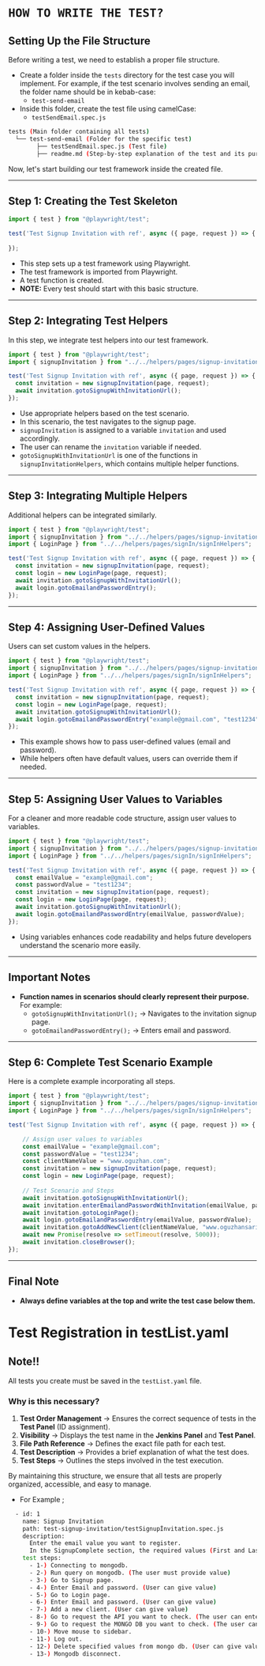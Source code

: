 # `HOW TO WRITE THE TEST?`

## Setting Up the File Structure

Before writing a test, we need to establish a proper file structure.

- Create a folder inside the `tests` directory for the test case you will implement. For example, if the test scenario involves sending an email, the folder name should be in kebab-case:
    - `test-send-email`
- Inside this folder, create the test file using camelCase:
    - `testSendEmail.spec.js`

```bash
tests (Main folder containing all tests)
  └── test-send-email (Folder for the specific test)
        ├── testSendEmail.spec.js (Test file)
        ├── readme.md (Step-by-step explanation of the test and its purpose)
```

Now, let's start building our test framework inside the created file.

---

## Step 1: Creating the Test Skeleton

```js
import { test } from "@playwright/test";

test('Test Signup Invitation with ref', async ({ page, request }) => {
    
});
```

- This step sets up a test framework using Playwright.
- The test framework is imported from Playwright.
- A test function is created.
- **NOTE:** Every test should start with this basic structure.

---

## Step 2: Integrating Test Helpers

In this step, we integrate test helpers into our test framework.

```js
import { test } from "@playwright/test";
import { signupInvitation } from "../../helpers/pages/signup-invitation/signupInvitationHelpers";

test('Test Signup Invitation with ref', async ({ page, request }) => {
  const invitation = new signupInvitation(page, request);
  await invitation.gotoSignupWithInvitationUrl();
});
```

- Use appropriate helpers based on the test scenario.
- In this scenario, the test navigates to the signup page.
- `signupInvitation` is assigned to a variable `invitation` and used accordingly.
- The user can rename the `invitation` variable if needed.
- `gotoSignupWithInvitationUrl` is one of the functions in `signupInvitationHelpers`, which contains multiple helper functions.

---

## Step 3: Integrating Multiple Helpers

Additional helpers can be integrated similarly.

```js
import { test } from "@playwright/test";
import { signupInvitation } from "../../helpers/pages/signup-invitation/signupInvitationHelpers";
import { LoginPage } from "../../helpers/pages/signIn/signInHelpers";

test('Test Signup Invitation with ref', async ({ page, request }) => {
  const invitation = new signupInvitation(page, request);
  const login = new LoginPage(page, request);
  await invitation.gotoSignupWithInvitationUrl();
  await login.gotoEmailandPasswordEntry();
});
```

---

## Step 4: Assigning User-Defined Values

Users can set custom values in the helpers.

```js
import { test } from "@playwright/test";
import { signupInvitation } from "../../helpers/pages/signup-invitation/signupInvitationHelpers";
import { LoginPage } from "../../helpers/pages/signIn/signInHelpers";

test('Test Signup Invitation with ref', async ({ page, request }) => {
  const invitation = new signupInvitation(page, request);
  const login = new LoginPage(page, request);
  await invitation.gotoSignupWithInvitationUrl();
  await login.gotoEmailandPasswordEntry("example@gmail.com", "test1234");
});
```

- This example shows how to pass user-defined values (email and password).
- While helpers often have default values, users can override them if needed.

---

## Step 5: Assigning User Values to Variables

For a cleaner and more readable code structure, assign user values to variables.

```js
import { test } from "@playwright/test";
import { signupInvitation } from "../../helpers/pages/signup-invitation/signupInvitationHelpers";
import { LoginPage } from "../../helpers/pages/signIn/signInHelpers";

test('Test Signup Invitation with ref', async ({ page, request }) => {
  const emailValue = "example@gmail.com";
  const passwordValue = "test1234";  
  const invitation = new signupInvitation(page, request);
  const login = new LoginPage(page, request);
  await invitation.gotoSignupWithInvitationUrl();
  await login.gotoEmailandPasswordEntry(emailValue, passwordValue);
});
```

- Using variables enhances code readability and helps future developers understand the scenario more easily.

---

## **Important Notes**

- **Function names in scenarios should clearly represent their purpose.** For example:
    - `gotoSignupWithInvitationUrl();` → Navigates to the invitation signup page.
    - `gotoEmailandPasswordEntry();` → Enters email and password.

---

## Step 6: Complete Test Scenario Example

Here is a complete example incorporating all steps.

```js
import { test } from "@playwright/test";
import { signupInvitation } from "../../helpers/pages/signup-invitation/signupInvitationHelpers";
import { LoginPage } from "../../helpers/pages/signIn/signInHelpers";

test('Test Signup Invitation with ref', async ({ page, request }) => {

    // Assign user values to variables
    const emailValue = "example@gmail.com";
    const passwordValue = "test1234";
    const clientNameValue = "www.oguzhan.com";
    const invitation = new signupInvitation(page, request);
    const login = new LoginPage(page, request);
  
    // Test Scenario and Steps
    await invitation.gotoSignupWithInvitationUrl();
    await invitation.enterEmailandPasswordWithInvitation(emailValue, passwordValue);
    await invitation.gotoLoginPage();
    await login.gotoEmailandPasswordEntry(emailValue, passwordValue);
    await invitation.gotoAddNewClient(clientNameValue, "www.oguzhansaritas.com");
    await new Promise(resolve => setTimeout(resolve, 5000));
    await invitation.closeBrowser();
});
```

---

## **Final Note**

- **Always define variables at the top and write the test case below them.**

# **Test Registration in testList.yaml**

## **Note!!**

All tests you create must be saved in the `testList.yaml` file.

### **Why is this necessary?**

1. **Test Order Management** → Ensures the correct sequence of tests in the **Test Panel** (ID assignment).
2. **Visibility** → Displays the test name in the **Jenkins Panel** and **Test Panel**.
3. **File Path Reference** → Defines the exact file path for each test.
4. **Test Description** → Provides a brief explanation of what the test does.
5. **Test Steps** → Outlines the steps involved in the test execution.

By maintaining this structure, we ensure that all tests are properly organized, accessible, and easy to manage.

* For Example ;

```bash
  - id: 1
    name: Signup Invitation
    path: test-signup-invitation/testSignupİnvitation.spec.js
    description:
      Enter the email value you want to register.
      In the SignupComplete section, the required values (First and Last Name, Country, Business, Role, and the password for the registered email) need to be entered.
    test steps:
      - 1-) Connecting to mongodb.
      - 2-) Run query on mongodb. (The user must provide value)
      - 3-) Go to Signup page.
      - 4-) Enter Email and password. (User can give value)
      - 5-) Go to Login page.
      - 6-) Enter Email and password. (User can give value)
      - 7-) Add a new client. (User can give value)
      - 8-) Go to request the API you want to check. (The user can enter the API value he wants to check.)
      - 9-) Go to request the MONGO DB you want to check. (The user can enter the MONGO DB value he wants to check.)
      - 10-) Move mouse to sidebar.
      - 11-) Log out.
      - 12-) Delete specified values from mongo db. (User can give value)
      - 13-) Mongodb disconnect.
```